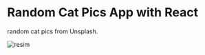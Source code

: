 # Random Cat Pics App with React
random cat pics from Unsplash.

![resim](https://github.com/mbrkilic/catpics/assets/80039230/ff3b421c-6810-4b32-8b2b-d52717d8aa34)



